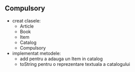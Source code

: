 Compulsory
-
- creat clasele:
  - Article
  - Book
  - Item
  - Catalog
  - Compulsory
- implementat metodele:
  - add pentru a adauga un Item in catalog
  - toString pentru o reprezentare textuala a catalogului

